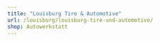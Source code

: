```yaml
---
title: "Louisburg Tire & Automotive"
url: /louisburg/louisburg-tire-und-automotive/
shop: Autowerkstatt
---
```

